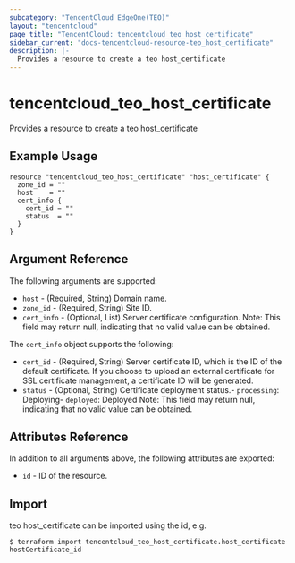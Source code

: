 ```yaml
---
subcategory: "TencentCloud EdgeOne(TEO)"
layout: "tencentcloud"
page_title: "TencentCloud: tencentcloud_teo_host_certificate"
sidebar_current: "docs-tencentcloud-resource-teo_host_certificate"
description: |-
  Provides a resource to create a teo host_certificate
---
```


# tencentcloud_teo_host_certificate

Provides a resource to create a teo host_certificate

## Example Usage

```hcl
resource "tencentcloud_teo_host_certificate" "host_certificate" {
  zone_id = ""
  host    = ""
  cert_info {
    cert_id = ""
    status  = ""
  }
}
```

## Argument Reference

The following arguments are supported:

* `host` - (Required, String) Domain name.
* `zone_id` - (Required, String) Site ID.
* `cert_info` - (Optional, List) Server certificate configuration. Note: This field may return null, indicating that no valid value can be obtained.

The `cert_info` object supports the following:

* `cert_id` - (Required, String) Server certificate ID, which is the ID of the default certificate. If you choose to upload an external certificate for SSL certificate management, a certificate ID will be generated.
* `status` - (Optional, String) Certificate deployment status.- `processing`: Deploying- `deployed`: Deployed Note: This field may return null, indicating that no valid value can be obtained.

## Attributes Reference

In addition to all arguments above, the following attributes are exported:

* `id` - ID of the resource.



## Import

teo host_certificate can be imported using the id, e.g.
```
$ terraform import tencentcloud_teo_host_certificate.host_certificate hostCertificate_id
```

